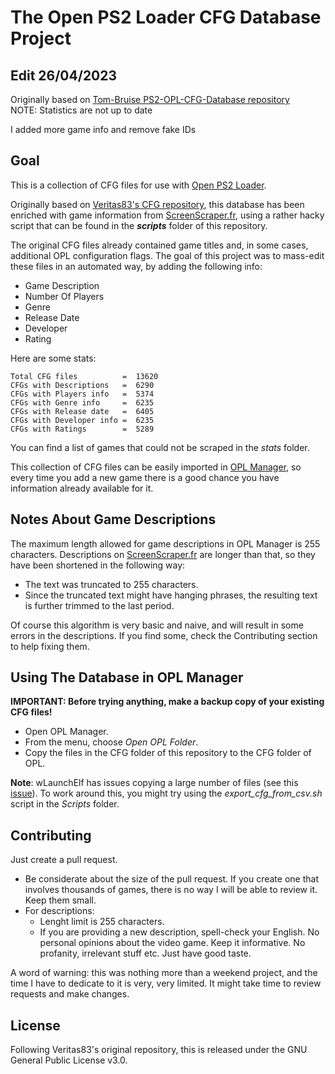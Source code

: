 # The Open PS2 Loader CFG Database Project 
## Edit 26/04/2023 

Originally based on [Tom-Bruise PS2-OPL-CFG-Database repository](https://github.com/Tom-Bruise/PS2-OPL-CFG-Database)\
NOTE: Statistics are not up to date

I added more game info
and remove fake IDs

## Goal
This is a collection of CFG files for use with [Open PS2 Loader](https://github.com/ifcaro/open-ps2-loader). 


Originally based on [Veritas83's CFG repository](https://github.com/Veritas83/PS2-OPL-CFG), this database 
has been enriched with game information from [ScreenScraper.fr](https://www.screenscraper.fr), using a rather hacky script that can be found in the **_scripts_** folder of this repository.

The original CFG files already contained game titles and, in some cases, additional OPL configuration flags. The goal of this project was to mass-edit these files in an automated way, by adding the following info:

* Game Description
* Number Of Players
* Genre
* Release Date
* Developer
* Rating

Here are some stats:

```
Total CFG files          =  13620
CFGs with Descriptions   =  6290
CFGs with Players info   =  5374
CFGs with Genre info     =  6235
CFGs with Release date   =  6405
CFGs with Developer info =  6235
CFGs with Ratings        =  5289
```

You can find a list of games that could not be scraped in the *stats* folder.

This collection of CFG files can be easily imported in [OPL Manager](https://oplmanager.com/site/), so every time you add a new game there is a good chance you have information already available for it.

## Notes About Game Descriptions

The maximum length allowed for game descriptions in OPL Manager is 255 characters. Descriptions on [ScreenScraper.fr](https://www.screenscraper.fr) are longer than that, so they have been shortened in the following way:

* The text was truncated to 255 characters.
* Since the truncated text might have hanging phrases, the resulting text is further trimmed to the last period.

Of course this algorithm is very basic and naive, and will result in some errors in the descriptions. If you find some, check the Contributing section to help fixing them.

## Using The Database in OPL Manager

**IMPORTANT: Before trying anything, make a backup copy of your existing CFG files!**

* Open OPL Manager.
* From the menu, choose _Open OPL Folder_.
* Copy the files in the CFG folder of this repository to the CFG folder of OPL.

**Note**: wLaunchElf has issues copying a large number of files (see this [issue](https://github.com/Tom-Bruise/PS2-OPL-CFG-Database/issues/5)).
To work around this, you might try using the *export_cfg_from_csv.sh* script in the *Scripts* folder.

## Contributing

Just create a pull request.

* Be considerate about the size of the pull request. If you create one that involves thousands of games, there is no way I will be able to review it. Keep them small.
* For descriptions:
    * Lenght limit is 255 characters. 
    * If you are providing a new description, spell-check your English. No personal opinions about the video game. Keep it informative. No profanity, irrelevant stuff etc. Just have good taste.

A word of warning: this was nothing more than a weekend project, and the time I have to dedicate to it is very, very limited. It might take time to review requests and make changes. 

## License

Following Veritas83's original repository, this is released under the GNU General Public License v3.0.
